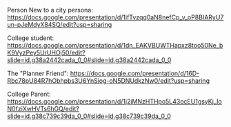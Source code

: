 Person New to a city persona: https://docs.google.com/presentation/d/1ifTvzqq0aN8nefCp_v_oP8BIARyU7un-pJeMdyX84SQ/edit?usp=sharing 

College student: https://docs.google.com/presentation/d/1dn_EAKVBUWTHapxz8too50Ne_bK9VyzPey5UrUHOj50/edit?slide=id.g38a2442cada_0_0#slide=id.g38a2442cada_0_0

The "Planner Friend": https://docs.google.com/presentation/d/16D-Rbc78pU84R7hObhpbs3U6YnSiog-oN5DNUdkzNw0/edit?usp=sharing

College Parent: https://docs.google.com/presentation/d/1j2jMNzHTHpo5L43ocEU1gsyKj_IoN0fziXwHVTs6hGQ/edit?slide=id.g38c739c39da_0_0#slide=id.g38c739c39da_0_0
